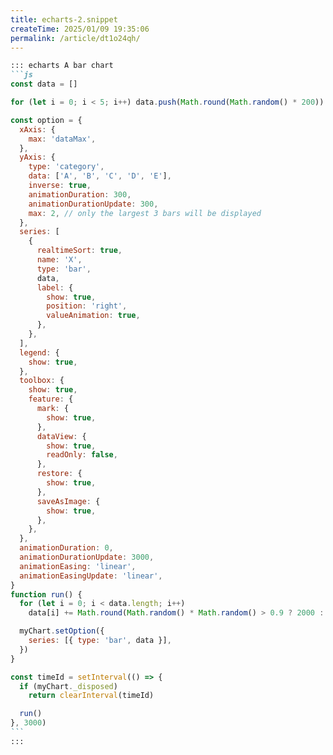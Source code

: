```yaml
---
title: echarts-2.snippet
createTime: 2025/01/09 19:35:06
permalink: /article/dt1o24qh/
---
```

````md
::: echarts A bar chart
```js
const data = []

for (let i = 0; i < 5; i++) data.push(Math.round(Math.random() * 200))

const option = {
  xAxis: {
    max: 'dataMax',
  },
  yAxis: {
    type: 'category',
    data: ['A', 'B', 'C', 'D', 'E'],
    inverse: true,
    animationDuration: 300,
    animationDurationUpdate: 300,
    max: 2, // only the largest 3 bars will be displayed
  },
  series: [
    {
      realtimeSort: true,
      name: 'X',
      type: 'bar',
      data,
      label: {
        show: true,
        position: 'right',
        valueAnimation: true,
      },
    },
  ],
  legend: {
    show: true,
  },
  toolbox: {
    show: true,
    feature: {
      mark: {
        show: true,
      },
      dataView: {
        show: true,
        readOnly: false,
      },
      restore: {
        show: true,
      },
      saveAsImage: {
        show: true,
      },
    },
  },
  animationDuration: 0,
  animationDurationUpdate: 3000,
  animationEasing: 'linear',
  animationEasingUpdate: 'linear',
}
function run() {
  for (let i = 0; i < data.length; i++)
    data[i] += Math.round(Math.random() * Math.random() > 0.9 ? 2000 : 200)

  myChart.setOption({
    series: [{ type: 'bar', data }],
  })
}

const timeId = setInterval(() => {
  if (myChart._disposed)
    return clearInterval(timeId)

  run()
}, 3000)
```
:::
````
